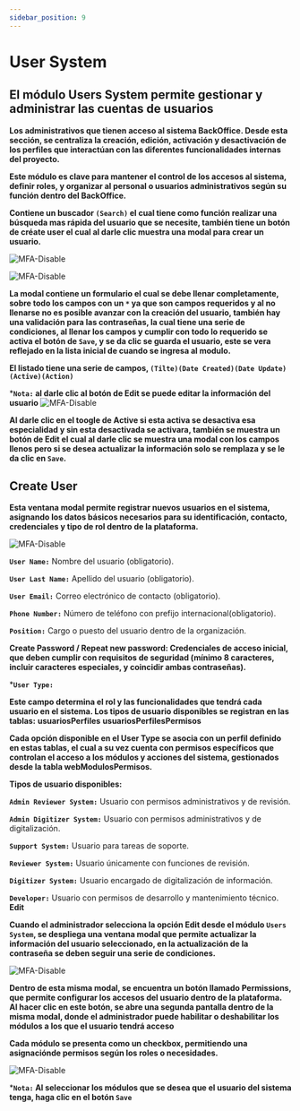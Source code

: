 ```yaml
---
sidebar_position: 9
---
```


# User System

## El módulo Users System permite gestionar y administrar las cuentas de usuarios

**Los administrativos que tienen acceso al sistema BackOffice. Desde esta sección, se centraliza la creación, edición, activación y desactivación de los perfiles que interactúan con las diferentes funcionalidades internas del proyecto.**

**Este módulo es clave para mantener el control de los accesos al sistema, definir roles, y organizar al personal o usuarios administrativos según su función dentro del BackOffice.**

**Contiene un buscador `(Search)` el cual tiene como función realizar una búsqueda mas rápida del usuario que se necesite, también tiene un botón de créate user el cual al darle clic muestra una modal para crear un usuario.**

![MFA-Disable](/img/backoffice-user/boton_create_user.png)

![MFA-Disable](/img/backoffice-user/list_users_system.png)

**La modal contiene un formulario el cual se debe llenar completamente, sobre todo los campos con un `*` ya que son campos requeridos y al no llenarse no es posible avanzar con la creación del usuario, también hay una validación para las contraseñas, la cual tiene una serie de condiciones, al llenar los campos y cumplir con todo lo requerido se activa el botón de `Save`, y se da clic se guarda el usuario, este se vera reflejado en la lista inicial de cuando se ingresa al modulo.**

**El listado tiene una serie de campos\, `(Tilte)(Date Created)(Date Update)(Active)(Action)`**

***`Nota:` al darle clic al botón de Edit se puede editar la información del usuario**
![MFA-Disable](/img/backoffice-user/create_new_user_system.png)

**Al darle clic en el toogle de Active si esta activa se desactiva esa especialidad y sin esta desactivada se activara, también se muestra un botón de Edit el cual al darle clic se muestra una modal con los campos llenos pero si se desea actualizar la información solo se remplaza y se le da clic en `Save`.**

## Create User

**Esta ventana modal permite registrar nuevos usuarios en el sistema, asignando los datos básicos necesarios para su identificación, contacto, credenciales y tipo de rol dentro de la plataforma.**

![MFA-Disable](/img/backoffice-user/modal_create_user_backoffice.png)

**`User Name:`**
 Nombre del usuario (obligatorio).

**`User Last Name:`**
 Apellido del usuario (obligatorio).

**`User Email:`**
Correo electrónico de contacto (obligatorio).

**`Phone Number:`**
 Número de teléfono con prefijo internacional(obligatorio).

**`Position:`**
 Cargo o puesto del usuario dentro de la organización.

**Create Password / Repeat new password: Credenciales de acceso inicial, que deben cumplir con requisitos de seguridad (mínimo 8 caracteres, incluir caracteres especiales, y coincidir ambas contraseñas).**

***`User Type:`**

**Este campo determina el rol y las funcionalidades que tendrá cada usuario en el sistema. Los tipos de usuario disponibles se registran en las tablas:**
**usuariosPerfiles**
**usuariosPerfilesPermisos**

**Cada opción disponible en el User Type se asocia con un perfil definido en estas tablas, el cual a su vez cuenta con permisos específicos que controlan el acceso a los módulos y acciones del sistema, gestionados desde la tabla webModulosPermisos.**

**Tipos de usuario disponibles:**

**`Admin Reviewer System:`**
Usuario con permisos administrativos y de revisión.

**`Admin Digitizer System:`**
Usuario con permisos administrativos y de digitalización.

**`Support System:`**
Usuario para tareas de soporte.

**`Reviewer System:`**
Usuario únicamente con funciones de revisión.

**`Digitizer System:`**
Usuario encargado de digitalización de información.

**`Developer:`**
Usuario con permisos de desarrollo y mantenimiento técnico.
**Edit**

**Cuando el administrador selecciona la opción Edit desde el módulo `Users System`, se despliega una ventana modal que permite actualizar la información del usuario seleccionado, en la actualización de la contraseña se deben seguir una serie de condiciones.**

![MFA-Disable](/img/backoffice-user/edit_modal_user_system.png)

**Dentro de esta misma modal, se encuentra un botón llamado Permissions, que permite configurar los accesos del usuario dentro de la plataforma.**
**Al hacer clic en este botón, se abre una segunda pantalla dentro de la misma modal, donde el administrador puede habilitar o deshabilitar los módulos a los que el usuario tendrá acceso**

**Cada módulo se presenta como un checkbox, permitiendo una asignaciónde permisos según los roles o necesidades.**

![MFA-Disable](/img/backoffice-user/edit_modal_permissions_usersystem.png)

***`Nota:` Al seleccionar los módulos que se desea que el usuario del sistema tenga, haga clic en el botón `Save`**

